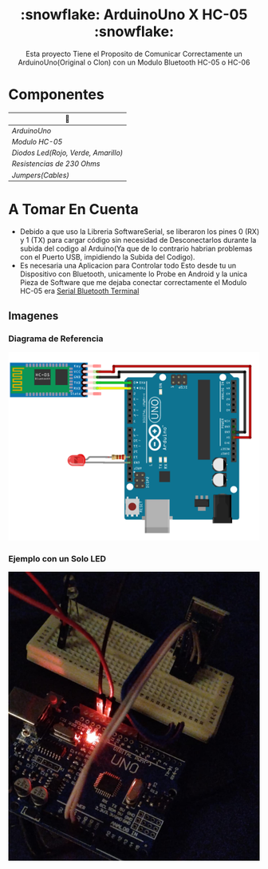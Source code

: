 <h1 align="center">:snowflake: ArduinoUno X HC-05 :snowflake:</h1>
<p align="center"> 
Esta proyecto Tiene el Proposito de Comunicar Correctamente un ArduinoUno(Original o Clon) con un Modulo Bluetooth HC-05 o HC-06
<p/>

</div>

<p/>

# Componentes
| 👾                                     |
| ------------------------------------- |
| *ArduinoUno*                          |
| *Modulo HC-05*                        |
| *Diodos Led(Rojo, Verde, Amarillo)*   |
| *Resistencias de 230 Ohms*            |
| *Jumpers(Cables)*                     |

<p/>

# A Tomar En Cuenta
- Debido a que uso la Libreria SoftwareSerial, se liberaron los pines 0 (RX) y 1 (TX) para cargar código sin necesidad de Desconectarlos durante la subida del codigo al Arduino(Ya que de lo contrario habrian problemas con el Puerto USB, impidiendo la Subida del Codigo).
- Es necesaria una Aplicacion para Controlar todo Esto desde tu un Dispositivo con Bluetooth, unicamente lo Probe en Android y la unica Pieza de Software que me dejaba conectar correctamente el Modulo HC-05 era [Serial Bluetooth Terminal][Serial Bluetooth Terminal]

<p/>

## Imagenes
<p/>

### Diagrama de Referencia
![](./img/img-referencia.png)

### Ejemplo con un Solo LED
![](./img/img1.png)

[Serial Bluetooth Terminal]: https://play.google.com/store/apps/details?id=de.kai_morich.serial_bluetooth_terminal&hl=es_MX&pli=1
